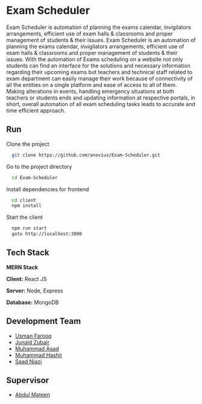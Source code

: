 
# Exam Scheduler

Exam Scheduler is automation of planning the exams calendar, invigilators arrangements, efficient use of exam halls & classrooms and proper management of students & their issues. Exam Scheduler is an automation of planning the exams calendar, invigilators arrangements, efficient use of exam halls & classrooms and proper management of students & their issues. With the automation of Exams scheduling on a website not  only students can find an interface for the solutions and necessary information regarding their upcoming exams but teachers and technical staff related to exam department can easily manage their work because of connectivity of all the entities on a single platform and ease of access to all of them. Making alterations in events, handling emergency situations at both teachers or students ends and updating information at respective portals, in short, overall automation of all exam scheduling tasks leads to accurate and time efficient approach.


## Run

Clone the project

```bash
  git clone https://github.com/anovius/Exam-Scheduler.git
```

Go to the project directory

```bash
  cd Exam-Scheduler
```

Install dependencies for frontend

```bash
  cd client
  npm install
```

Start the client

```bash
  npm run start
  goto http://localhost:3000
```

  
## Tech Stack
**MERN Stack**

**Client:** React JS

**Server:** Node, Express

**Database:** MongoDB

  
## Development Team

- [Usman Farooq](https://www.github.com/anovius)
- [Junaid Zubair](https://www.github.com/)
- [Muhammad Asad](https://www.github.com/)
- [Muhammad Hashir](https://www.github.com/mhashir1010)
- [Saad Niazi](https://www.github.com/)


## Supervisor

- [Abdul Mateen](https://www.github.com/)




  